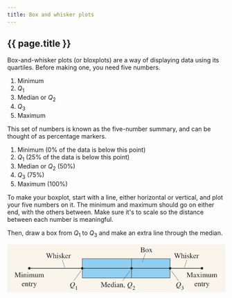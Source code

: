 ```yaml
---
title: Box and whisker plots
---
```


## {{ page.title }}

Box-and-whisker plots (or bloxplots) are a way of displaying data using its quartiles. Before making one, you need five numbers.

1. Minimum
2. $Q_1$
3. Median or $Q_2$
4. $Q_3$
5. Maximum

This set of numbers is known as the five-number summary, and can be thought of as percentage markers.

1. Minimum (0% of the data is below this point)
2. $Q_1$ (25% of the data is below this point)
3. Median or $Q_2$ (50%)
4. $Q_3$ (75%)
5. Maximum (100%)

To make your boxplot, start with a line, either horizontal or vertical, and plot your five numbers on it. The minimum and maximum should go on either end, with the others between. Make sure it's to scale so the distance between each number is meaningful.

Then, draw a box from $Q_1$ to $Q_3$ and make an extra line through the median.

![Boxplot](../img/1.3-boxplot.png)

